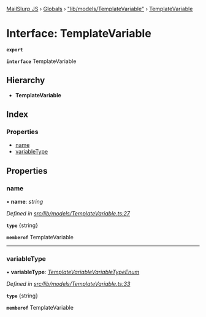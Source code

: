 [MailSlurp JS](../README.md) › [Globals](../globals.md) › ["lib/models/TemplateVariable"](../modules/_lib_models_templatevariable_.md) › [TemplateVariable](_lib_models_templatevariable_.templatevariable.md)

# Interface: TemplateVariable

**`export`** 

**`interface`** TemplateVariable

## Hierarchy

* **TemplateVariable**

## Index

### Properties

* [name](_lib_models_templatevariable_.templatevariable.md#name)
* [variableType](_lib_models_templatevariable_.templatevariable.md#variabletype)

## Properties

###  name

• **name**: *string*

*Defined in [src/lib/models/TemplateVariable.ts:27](https://github.com/mailslurp/mailslurp-client-ts-js/blob/fc9510a/src/lib/models/TemplateVariable.ts#L27)*

**`type`** {string}

**`memberof`** TemplateVariable

___

###  variableType

• **variableType**: *[TemplateVariableVariableTypeEnum](../enums/_lib_models_templatevariable_.templatevariablevariabletypeenum.md)*

*Defined in [src/lib/models/TemplateVariable.ts:33](https://github.com/mailslurp/mailslurp-client-ts-js/blob/fc9510a/src/lib/models/TemplateVariable.ts#L33)*

**`type`** {string}

**`memberof`** TemplateVariable
